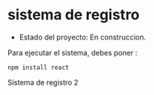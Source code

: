 <h1>sistema de registro</h1>

- Estado del proyecto: En construccion.
  

Para ejecutar el sistema, debes poner :

``` npm install react ```

Sistema de registro 2
